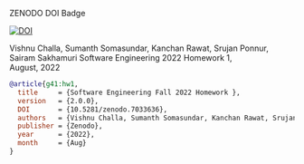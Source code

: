 ZENODO DOI Badge

[![DOI](https://zenodo.org/badge/DOI/10.5281/zenodo.7033636.svg)](https://doi.org/10.5281/zenodo.7033636)

Vishnu Challa, Sumanth Somasundar, Kanchan Rawat, Srujan Ponnur, Sairam Sakhamuri
Software Engineering 2022 Homework 1,   
August, 2022

```bibtex
@article{g41:hw1,
  title     = {Software Engineering Fall 2022 Homework },
  version   = {2.0.0},
  DOI       = {10.5281/zenodo.7033636}, 
  authors   = {Vishnu Challa, Sumanth Somasundar, Kanchan Rawat, Srujan Ponnur, Sairam Sakhamuri}, 
  publisher = {Zenodo}, 
  year      = {2022}, 
  month     = {Aug}
}
